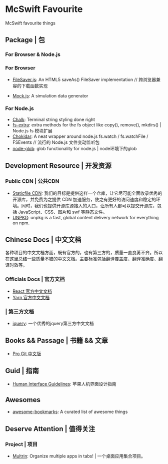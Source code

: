 # McSwift Favourite
McSwift favourite things

## Package | 包

### For Browser & Node.js

### For Browser

- <a href="https://github.com/eligrey/FileSaver.js">FileSaver.js</a>: An HTML5 saveAs() FileSaver implementation // 跨浏览器兼容的下载函数实现

- <a href="https://github.com/nuysoft/Mock">Mock.js</a>: A simulation data generator

### For Node.js

- <a href="https://github.com/chalk/chalk">Chalk</a>: Terminal string styling done right 
- <a href="https://github.com/jprichardson/node-fs-extra">fs-extra</a>: extra methods for the fs object like copy(), remove(), mkdirs() | Node.js fs 模块扩展
- <a href="https://github.com/paulmillr/chokidar">Chokidar</a>: A neat wrapper around node.js fs.watch / fs.watchFile / FSEvents // 流行的 Node.js 文件变动监听包
- <a href="https://github.com/isaacs/node-glob">node-glob</a>: glob functionality for node.js | node环境下的glob

## Development Resource | 开发资源

### Public CDN | 公共CDN

- <a href="http://staticfile.org/">Staticfile CDN</a>: 我们的目标是提供这样一个仓库，让它尽可能全面收录优秀的开源库，并免费为之提供 CDN 加速服务，使之有更好的访问速度和稳定的环境。同时，我们也提供开源库源接入的入口，让所有人都可以提交开源库，包括 JavaScript、CSS、图片和 swf 等静态文件。
- <a href="https://unpkg.com/">UNPKG</a>: unpkg is a fast, global content delivery network for everything on npm. 

## Chinese Docs | 中文文档

各种项目的中文文档方面，既有官方的，也有第三方的，质量一直良莠不齐。所以在这里总结一些质量不错的中文文档。主要标准包括翻译覆盖度、翻译准确度、翻译时效等。

### Officials Docs | 官方文档  

- <a href="https://zh-hans.reactjs.org/">React 官方中文文档</a>
- <a href="https://yarnpkg.com/zh-Hans/">Yarn 官方中文文档</a>

### | 第三方文档

- <a href="https://www.jquery123.com/">jquery</a>: 一个优秀的jquery第三方中文文档

## Books && Passage | 书籍 && 文章

- <a href="https://progit.bootcss.com/">Pro Git 中文版</a>

## Guid | 指南

- <a href="https://developer.apple.com/design/human-interface-guidelines/">Human Interface Guidelines</a>: 苹果人机界面设计指南

## Awesomes

- <a href="https://panjiachen.github.io/awesome-bookmarks/">awesome-bookmarks</a>: A curated list of awesome things 

## Deserve Attention | 值得关注

### Project | 项目

- <a href="https://github.com/sentialx/multrin">Multrin</a>: Organize multiple apps in tabs! | 一个桌面应用集合项目。